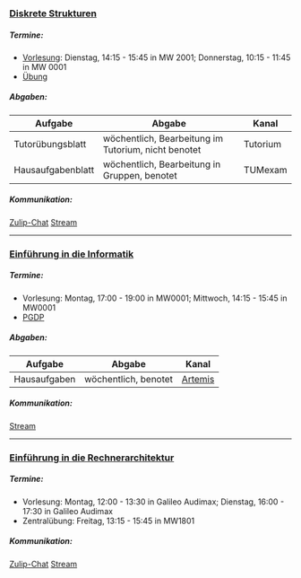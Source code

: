 
### [Diskrete Strukturen](https://www.moodle.tum.de/course/view.php?id=80008)

##### Termine:

- [Vorlesung](https://www.moodle.tum.de/course/view.php?id=80008#section-2): Dienstag, 14:15 - 15:45 in MW 2001; Donnerstag, 10:15 - 11:45 in MW 0001
- [Übung](https://www.moodle.tum.de/course/view.php?id=80008#section-3)

##### Abgaben:

| Aufgabe | Abgabe | Kanal |
| - | - | - |
| Tutorübungsblatt | wöchentlich, Bearbeitung im Tutorium, nicht benotet | Tutorium |
| Hausaufgabenblatt | wöchentlich, Bearbeitung in Gruppen, benotet | TUMexam |

##### Kommunikation:
[Zulip-Chat](https://zulip.in.tum.de/#narrow/stream/1204-DS-Organisatorisch)
[Stream](https://live.rbg.tum.de/course/2022/W/DS)

---

### [Einführung in die Informatik](https://www.moodle.tum.de/course/view.php?id=80182)

##### Termine:

- Vorlesung: Montag, 17:00 - 19:00 in MW0001; Mittwoch, 14:15 - 15:45 in MW0001
- [PGDP](https://www.moodle.tum.de/course/view.php?id=80180)

##### Abgaben:

| Aufgabe | Abgabe | Kanal |
| - | - | - |
| Hausaufgaben | wöchentlich, benotet | [Artemis](https://artemis.ase.in.tum.de/courses) |

##### Kommunikation:
[Stream](https://live.rbg.tum.de/course/2022/W/eidi)

---

### [Einführung in die Rechnerarchitektur](https://www.moodle.tum.de/course/view.php?id=80453)

##### Termine:

- Vorlesung: Montag, 12:00 - 13:30 in Galileo Audimax; Dienstag, 16:00 - 17:30 in Galileo Audimax
- Zentralübung: Freitag, 13:15 - 15:45 in MW1801

##### Kommunikation:
[Zulip-Chat](https://zulip.in.tum.de/#narrow/stream/1216-ERA---Allgemein)
[Stream](https://live.rbg.tum.de/course/2022/W/WiSe22ERA)






